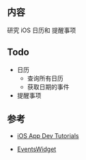 ## 内容

研究 iOS 日历和 提醒事项

## Todo

* 日历
  * 查询所有日历
  * 获取日期的事件
* 提醒事项

## 参考

* [iOS App Dev Tutorials](https://developer.apple.com/tutorials/app-dev-training)

* [EventsWidget](https://github.com/ghermanowski/EventsWidget)
